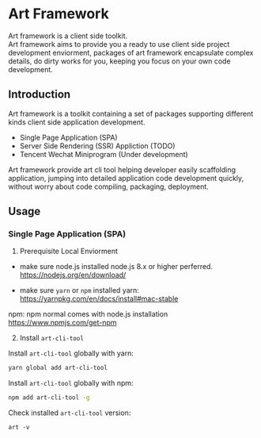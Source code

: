 # Art Framework
Art framework is a client side toolkit. <br/>
Art framework aims to provide you a ready to use client side project development enviorment, packages of art framework encapsulate complex details, do dirty works for you, keeping you focus on your own code development.

## Introduction
Art framework is a toolkit containing a set of packages supporting different kinds client side application development.
- Single Page Application (SPA)
- Server Side Rendering (SSR) Appliction (TODO)
- Tencent Wechat Miniprogram (Under development) <br/>

Art framework provide art cli tool helping developer easily scaffolding application, jumping into detailed application code development quickly, without worry about code compiling, packaging, deployment.

## Usage

### Single Page Application (SPA)
1. Prerequisite Local Enviorment
- make sure node.js installed
node.js 8.x or higher perferred. <br/>
https://nodejs.org/en/download/

- make sure `yarn` or `npm` installed
yarn:
https://yarnpkg.com/en/docs/install#mac-stable <br/>

npm:
npm normal comes with node.js installation<br/>
https://www.npmjs.com/get-npm


2. Install `art-cli-tool`

Install `art-cli-tool` globally with yarn:
``` bash
yarn global add art-cli-tool
```

Install `art-cli-tool` globally with npm:
``` bash
npm add art-cli-tool -g
```

Check installed `art-cli-tool` version:
```
art -v
```

